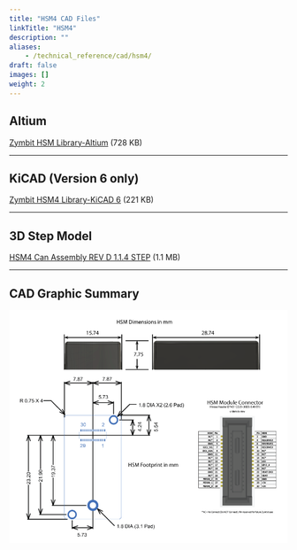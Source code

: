 ```yaml
---
title: "HSM4 CAD Files"
linkTitle: "HSM4"
description: ""
aliases:
    - /technical_reference/cad/hsm4/
draft: false
images: []
weight: 2
---
```


## Altium

[Zymbit HSM Library-Altium](../zymbit-hsm-library-altium.zip) (728 KB)

---

## KiCAD (Version 6 only)

[Zymbit HSM4 Library-KiCAD 6](zymbit-hsm4-library-kicad-6.zip) (221 KB)

---
## 3D Step Model

[HSM4 Can Assembly REV D 1.1.4 STEP](hsm-can-rev-d-1.1.4-hsm4.STEP) (1.1 MB)

---

## CAD Graphic Summary

![cad](../HSM-CAD-Summary-20210920a.png)
